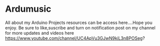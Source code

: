 # Ardumusic
All about my Arduino Projects resources can be access here....Hope you enjoy. Be sure to like,suscribe and turn on notification post on my channel for more updates and videos here https://www.youtube.com/channel/UC4ApVu3GJwN9kiL3n8POSeg?
